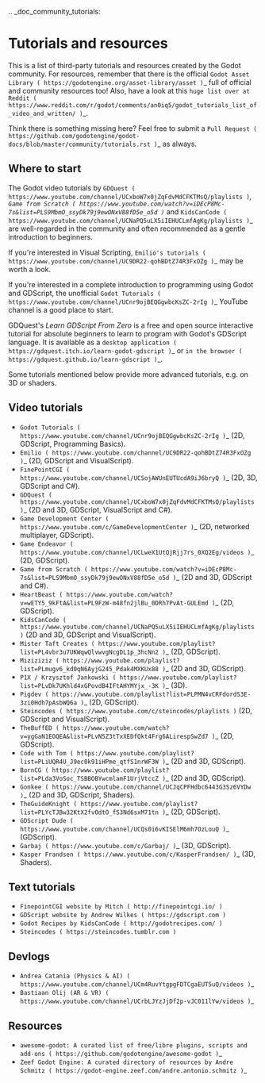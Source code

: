 .. _doc_community_tutorials:

Tutorials and resources
=======================

This is a list of third-party tutorials and resources created by the Godot community. For resources, remember that there is the official `Godot Asset Library ( https://godotengine.org/asset-library/asset )`_ full of official and community resources too! Also, have a look at this `huge list over at Reddit ( https://www.reddit.com/r/godot/comments/an0iq5/godot_tutorials_list_of_video_and_written/ )`_.

Think there is something missing here? Feel free to submit a `Pull Request ( https://github.com/godotengine/godot-docs/blob/master/community/tutorials.rst )`_ as always.

Where to start
--------------

The Godot video tutorials by `GDQuest ( https://www.youtube.com/channel/UCxboW7x0jZqFdvMdCFKTMsQ/playlists )`_, `Game from Scratch ( https://www.youtube.com/watch?v=iDEcP8Mc-7s&list=PLS9MbmO_ssyDk79j9ewONxV88fD5e_o5d )`_ and `KidsCanCode ( https://www.youtube.com/channel/UCNaPQ5uLX5iIEHUCLmfAgKg/playlists )`_ are well-regarded in the community and often recommended as a gentle introduction to beginners.

If you're interested in Visual Scripting, `Emilio's tutorials ( https://www.youtube.com/channel/UC9DR22-qohBDtZ74R3FxOZg )`_ may be worth a look.

If you're interested in a complete introduction to programming using Godot and GDScript, the unofficial `Godot Tutorials ( https://www.youtube.com/channel/UCnr9ojBEQGgwbcKsZC-2rIg )`_ YouTube channel is a good place to start.

GDQuest's *Learn GDScript From Zero* is a free and open source interactive tutorial for absolute beginners to learn to program with Godot's GDScript language. It is available as a `desktop application ( https://gdquest.itch.io/learn-godot-gdscript )`_  or `in the browser ( https://gdquest.github.io/learn-gdscript )`_.

Some tutorials mentioned below provide more advanced tutorials, e.g. on 3D or shaders.

Video tutorials
---------------

- `Godot Tutorials ( https://www.youtube.com/channel/UCnr9ojBEQGgwbcKsZC-2rIg )`_ (2D, GDScript, Programming Basics).
- `Emilio ( https://www.youtube.com/channel/UC9DR22-qohBDtZ74R3FxOZg )`_ (2D, GDScript and VisualScript).
- `FinePointCGI ( https://www.youtube.com/channel/UCSojAWUnEUTUcdA9iJ6bryQ )`_ (2D, 3D, GDScript and C#).
- `GDQuest ( https://www.youtube.com/channel/UCxboW7x0jZqFdvMdCFKTMsQ/playlists )`_ (2D and 3D, GDScript, VisualScript and C#).
- `Game Development Center ( https://www.youtube.com/c/GameDevelopmentCenter )`_ (2D, networked multiplayer, GDScript).
- `Game Endeavor ( https://www.youtube.com/channel/UCLweX1UtQjRjj7rs_0XQ2Eg/videos )`_ (2D, GDScript).
- `Game from Scratch ( https://www.youtube.com/watch?v=iDEcP8Mc-7s&list=PLS9MbmO_ssyDk79j9ewONxV88fD5e_o5d )`_ (2D and 3D, GDScript and C#).
- `HeartBeast ( https://www.youtube.com/watch?v=wETY5_9kFtA&list=PL9FzW-m48fn2jlBu_0DRh7PvAt-GULEmd )`_ (2D, GDScript).
- `KidsCanCode ( https://www.youtube.com/channel/UCNaPQ5uLX5iIEHUCLmfAgKg/playlists )` (2D and 3D, GDScript and VisualScript).
- `Mister Taft Creates ( https://www.youtube.com/playlist?list=PL4vbr3u7UKWqwQlvwvgNcgDL1p_3hcNn2 )`_ (2D, GDScript).
- `Miziziziz ( https://www.youtube.com/playlist?list=PLmugv6_kd0qN6AyjG245_Pdak4MXKUx88 )`_ (2D and 3D, GDScript).
- `P1X / Krzysztof Jankowski ( https://www.youtube.com/playlist?list=PLvDk7UKhld4xGPovdB4IFtAHYMYjx_-3K )`_ (3D).
- `Pigdev ( https://www.youtube.com/playlist?list=PLPMN4vCRFdordS3E-3zi0Hdh7pAsbWQ6a )`_ (2D, GDScript).
- `Steincodes ( https://www.youtube.com/c/steincodes/playlists )` (2D, GDScript and VisualScript).
- `TheBuffED ( https://www.youtube.com/watch?v=ygGaN1EOQEA&list=PLvN5Z3tTxXEDfQkt4Frg6ALirespSwZd7 )`_ (2D, GDScript).
- `Code with Tom ( https://www.youtube.com/playlist?list=PLiUQR4U_J9ec0k91iHPme_qtfS1nrWF3W )`_ (2D and 3D, GDScript).
- `BornCG ( https://www.youtube.com/playlist?list=PLda3VoSoc_TSBBOBYwcmlamF1UrjVtccZ )`_ (2D and 3D, GDScript).
- `Gonkee ( https://www.youtube.com/channel/UCJqCPFHdbc6443G3Sz6VYDw )`_ (2D and 3D, GDScript, Shaders).
- `TheGuideKnight ( https://www.youtube.com/playlist?list=PLYcTJBw32KtX2fvOdtO_fS3Nd6sxM71tn )`_ (2D, GDScript).
- `GDScript Dude ( https://www.youtube.com/channel/UCQs0i6vKISElM6mh7OzLouQ )`_ (GDScript).
- `Garbaj ( https://www.youtube.com/c/Garbaj/ )`_ (3D, GDScript).
- `Kasper Frandsen ( https://www.youtube.com/c/KasperFrandsen/ )`_ (3D, Shaders).

Text tutorials
--------------

- `FinepointCGI website by Mitch ( http://finepointcgi.io/ )`
- `GDScript website by Andrew Wilkes ( https://gdscript.com )`
- `Godot Recipes by KidsCanCode ( http://godotrecipes.com/ )`
- `Steincodes ( https://steincodes.tumblr.com )`

Devlogs
-------

- `Andrea Catania (Physics & AI) ( https://www.youtube.com/channel/UCm4RuvYtgpgFDTCgaEUT5uQ/videos )`_
- `Bastiaan Olij (AR & VR) ( https://www.youtube.com/channel/UCrbLJYzJjDf2p-vJC011lYw/videos )`_

Resources
---------

- `awesome-godot: A curated list of free/libre plugins, scripts and add-ons ( https://github.com/godotengine/awesome-godot )`_
- `Zeef Godot Engine: A curated directory of resources by Andre Schmitz ( https://godot-engine.zeef.com/andre.antonio.schmitz )`_
